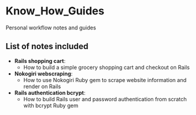 # Know_How_Guides
Personal workflow notes and guides

## List of notes included
- **Rails shopping cart**: 
  - How to build a simple grocery shopping cart and checkout on Rails
- **Nokogiri webscraping**:
  - How to use Nokogiri Ruby gem to scrape website information and render on Rails
- **Rails authentication bcrypt**:
  - How to build Rails user and password authentication from scratch with bcrypt Ruby gem
